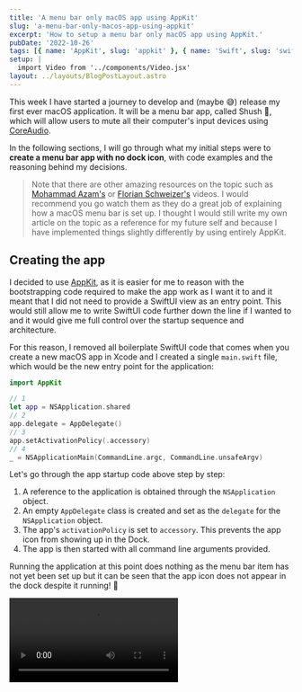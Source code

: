 ```yaml
---
title: 'A menu bar only macOS app using AppKit'
slug: 'a-menu-bar-only-macos-app-using-appkit'
excerpt: 'How to setup a menu bar only macOS app using AppKit.'
pubDate: '2022-10-26'
tags: [{ name: 'AppKit', slug: 'appkit' }, { name: 'Swift', slug: 'swift' }]
setup: |
  import Video from '../components/Video.jsx'
layout: ../layouts/BlogPostLayout.astro
---
```


This week I have started a journey to develop and (maybe 😅) release my first ever macOS application. It will be a menu bar app, called Shush 🤫, which will allow users to mute all their computer's input devices using [CoreAudio](https://developer.apple.com/documentation/coreaudio).

In the following sections, I will go through what my initial steps were to **create a menu bar app with no dock icon**, with code examples and the reasoning behind my decisions.

> Note that there are other amazing resources on the topic such as [Mohammad Azam's](https://www.youtube.com/watch?v=cA-oUgOfLxY) or [Florian Schweizer's](https://www.youtube.com/watch?v=9QciOgymGso) videos. I would recommend you go watch them as they do a great job of explaining how a macOS menu bar is set up. I thought I would still write my own article on the topic as a reference for my future self and because I have implemented things slightly differently by using entirely AppKit.

## Creating the app

I decided to use [AppKit](https://developer.apple.com/documentation/appkit), as it is easier for me to reason with the bootstrapping code required to make the app work as I want it to and it meant that I did not need to provide a SwiftUI view as an entry point. This would still allow me to write SwiftUI code further down the line if I wanted to and it would give me full control over the startup sequence and architecture.

For this reason, I removed all boilerplate SwiftUI code that comes when you create a new macOS app in Xcode and I created a single `main.swift` file, which would be the new entry point for the application:

```swift:main.swift
import AppKit

// 1
let app = NSApplication.shared
// 2
app.delegate = AppDelegate()
// 3
app.setActivationPolicy(.accessory)
// 4
_ = NSApplicationMain(CommandLine.argc, CommandLine.unsafeArgv)
```

Let's go through the app startup code above step by step:

1. A reference to the application is obtained through the `NSApplication` object.
2. An empty `AppDelegate` class is created and set as the `delegate` for the `NSApplication` object.
3. The app's `activationPolicy` is set to `accessory`. This prevents the app icon from showing up in the Dock.
4. The app is then started with all command line arguments provided.

Running the application at this point does nothing as the menu bar item has not yet been set up but it can be seen that the app icon does not appear in the dock despite it running! 🎉

<Video src='/assets/posts/a-menu-bar-only-macos-app-using-appkit/no-dock.mp4' controls={false} />

## Setting up a menu bar icon

In the `AppDelegate.swift`, I then implemented the good old `applicationDidFinishLaunching` method and added the necessary code to create an instance of `NSStatusBar` with a single `NSStatusItem`:

```swift:AppDelegate.swift
class AppDelegate: NSObject, NSApplicationDelegate {
  // 1
  var statusBar: NSStatusBar!
  var statusBarItem: NSStatusItem!

  func applicationDidFinishLaunching(_ notification: Notification) {
    // 2
    statusBar = NSStatusBar()
    statusBarItem = statusBar.statusItem(withLength: NSStatusItem.variableLength)

    // 3
    if let button = statusBarItem.button {
      button.image = NSImage(systemSymbolName: "mic", accessibilityDescription: nil)
    }
  }
}
```

Again, let's go back and step through the code above:

1. First, two variables are declared to keep both instances of `NSStatusBar` and `NSStatusItem` in memory.
2. These two variables are then initialised and assigned as soon as the application is launched.
3. The icon for the `NSStatusItem` is then set to a microphone using a [SF Symbol](https://developer.apple.com/sf-symbols/).

Running the app again will now show a menu bar icon which will prove our app has been set up correctly 🎙️.

> Why use `NSStatusBar` and `NSStatusItem` when there is a shiny new [MenuBarExtra](https://developer.apple.com/documentation/SwiftUI/MenuBarExtra) View you can use in SwiftUI? The main reason is compatibility, I want my menu bar to be available to older macOS versions and the new `MenuBarExtra` API is only compatible with macOS Ventura at the moment. I would like to have both code implementations (AppKit and SwiftUI) side-by-side with `@available` checks, so I might look at doing that in the future 👀.

### Adding a `NSMenu`

Let's now add an `NSMenu` to our `NSStatusItem` in the menu bar so that when the user interacts with it, a view is shown. This will have a single `NSMenuItem` for now to allow users to toggle the input mute state of the system but eventually more preferences and settings will be added.

Let's go back to the `AppDelegate.swift`:

```swift:AppDelegate.swift
// ...
func applicationDidFinishLaunching(_ notification: Notification) {
	// ...
	if let button = statusBarItem.button {
			// 1
			let groupMenuItem = NSMenuItem()
			groupMenuItem.title = "Toggle mute!"
			groupMenuItem.target = self
			// 2
			groupMenuItem.action = #selector(mutePressed)

			// 3
			let mainMenu = NSMenu()
			mainMenu.addItem(groupMenuItem)

			// 4
			statusBarItem.menu = mainMenu
	}
}

@objc func mutePressed() {
	if let button = statusBarItem.button {
		// 5
		isMuted.toggle()
		button.image = NSImage(systemSymbolName: isMuted ? "mic.slash" : "mic", accessibilityDescription: nil)
	}
}
```

Let's break down the code to understand what's going on:

1. Create a `NSMenuItem` to allow users to toggle the mute state.
2. Add an action that will be triggered every time the `NSMenuItem` is pressed.
3. Create an `NSMenu` which will hold the toggle mute `NSMenuItem` and any other items that are added in the future.
4. Set the newly created `NSMenu` as the status bar item's menu.
5. Change the `NSStatusItem` button's image based on the mute state of the application.

And finally, running the app again now shows a view when the menu bar item is pressed and the icon dynamically changes when the `NSMenuItem` within it is tapped on.

<Video src='/assets/posts/a-menu-bar-only-macos-app-using-appkit/toggle-mute.mp4' controls={false} />

## More to come...

In future articles, I will share how I set up a floating window to convey extra information, dynamically update and show content based on keyboard shortcuts and even show the Core Audio implementation to mute and unmute all input devices...
